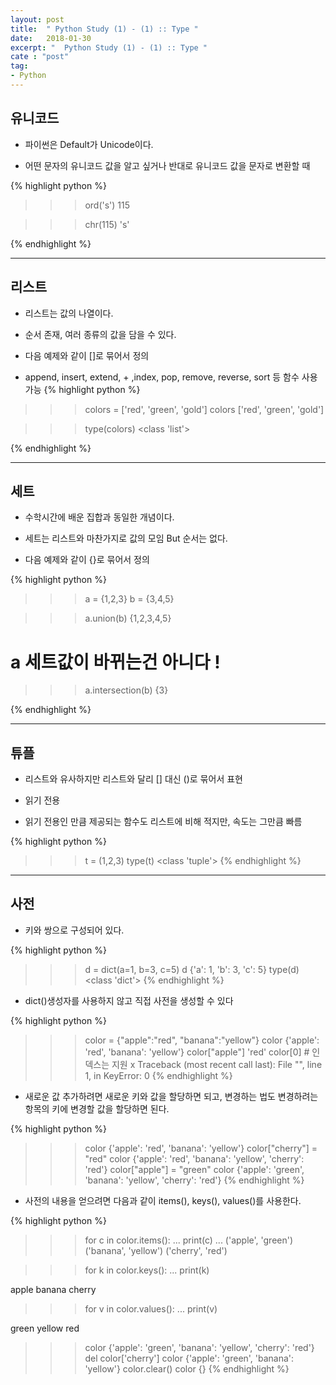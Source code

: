 ```yaml
---
layout: post
title:  " Python Study (1) - (1) :: Type "
date:   2018-01-30
excerpt: "  Python Study (1) - (1) :: Type "
cate : "post"
tag:
- Python
---
```


## 유니코드

* 파이썬은 Default가 Unicode이다.

* 어떤 문자의 유니코드 값을 알고 싶거나 반대로 유니코드 값을 문자로 변환할 때

{% highlight python %}
>>> ord('s')
115

>>> chr(115)
's'

{% endhighlight %}

---

## 리스트

* 리스트는 값의 나열이다.

* 순서 존재, 여러 종류의 값을 담을 수 있다.

* 다음 예제와 같이 []로 묶어서 정의

* append, insert, extend, + ,index, pop, remove, reverse, sort 등 함수 사용 가능
{% highlight python %}
>>> colors = ['red', 'green', 'gold']
>>> colors
['red', 'green', 'gold']

>>> type(colors)
<class 'list'>

{% endhighlight %}

---

## 세트

* 수학시간에 배운 집합과 동일한 개념이다.

* 세트는 리스트와 마찬가지로 값의 모임 But 순서는 없다. 

* 다음 예제와 같이 {}로 묶어서 정의

{% highlight python %}
>>> a = {1,2,3}
>>> b = {3,4,5}

>>> a.union(b)
{1,2,3,4,5}
# a 세트값이 바뀌는건 아니다 ! 

>>> a.intersection(b)
{3}

{% endhighlight %}


--- 

## 튜플

* 리스트와 유사하지만 리스트와 달리 [] 대신 ()로 묶어서 표현

* 읽기 전용

* 읽기 전용인 만큼 제공되는 함수도 리스트에 비해 적지만, 속도는 그만큼 빠름


{% highlight python %}
>>> t = (1,2,3)
>>> type(t)
<class 'tuple'>
{% endhighlight %}

---


## 사전

* 키와 쌍으로 구성되어 있다.

{% highlight python %}
>>> d = dict(a=1, b=3, c=5)
>>> d
{'a': 1, 'b': 3, 'c': 5}
>>> type(d)
<class 'dict'>
{% endhighlight %}

* dict()생성자를 사용하지 않고 직접 사전을 생성할 수 있다

{% highlight python %}
>>> color = {"apple":"red", "banana":"yellow"}
>>> color
{'apple': 'red', 'banana': 'yellow'}
>>> color["apple"]
'red'
>>> color[0] # 인덱스는 지원 x 
Traceback (most recent call last):
  File "<stdin>", line 1, in <module>
KeyError: 0
{% endhighlight %}

* 새로운 값 추가하려면 새로운 키와 값을 할당하면 되고, 변경하는 법도 변경하려는 항목의 키에 변경할 값을 할당하면 된다.

{% highlight python %}
>>> color
{'apple': 'red', 'banana': 'yellow'}
>>> color["cherry"] = "red"
>>> color
{'apple': 'red', 'banana': 'yellow', 'cherry': 'red'}
>>> color["apple"] = "green"
>>> color
{'apple': 'green', 'banana': 'yellow', 'cherry': 'red'}
{% endhighlight %}



* 사전의 내용을 얻으려면 다음과 같이 items(), keys(), values()를 사용한다.

{% highlight python %}
>>> for c in color.items():
...     print(c)
... 
('apple', 'green')
('banana', 'yellow')
('cherry', 'red')

>>> for k in color.keys():
...     print(k)

apple
banana
cherry

>>> for v in color.values():
...     print(v)

green
yellow
red

>>> color
{'apple': 'green', 'banana': 'yellow', 'cherry': 'red'}
>>> del color['cherry']
>>> color
{'apple': 'green', 'banana': 'yellow'}
>>> color.clear()
>>> color
{}
{% endhighlight %}

